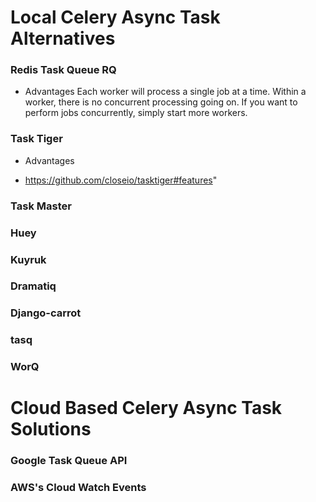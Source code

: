 # Local Celery Async Task Alternatives

### Redis Task Queue RQ

* Advantages
Each worker will process a single job at a time. Within a worker, there is no concurrent processing going on. If you want to perform jobs concurrently, simply start more workers.

### Task Tiger

* Advantages
- https://github.com/closeio/tasktiger#features"

### Task Master

### Huey

### Kuyruk

### Dramatiq

### Django-carrot

### tasq

### WorQ

# Cloud Based Celery Async Task Solutions

### Google Task Queue API

### AWS's Cloud Watch Events
